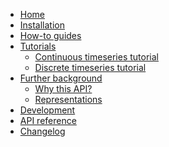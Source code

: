 <!---
Navigation specification

See https://oprypin.github.io/mkdocs-literate-nav/
-->
- [Home](index.md)
- [Installation](installation.md)
- [How-to guides](how-to-guides/index.md)
- [Tutorials](tutorials/index.md)
    - [Continuous timeseries tutorial](tutorials/continuous_timeseries_tutorial.py)
    - [Discrete timeseries tutorial](tutorials/discrete_timeseries_tutorial.py)
- [Further background](further-background/index.md)
    - [Why this API?](further-background/why-this-api.py)
    - [Representations](further-background/representations.py)
- [Development](development.md)
- [API reference](api/continuous_timeseries/)
- [Changelog](changelog.md)

